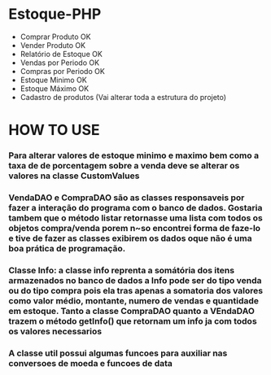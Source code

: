 # Estoque-PHP

 - Comprar Produto          OK   
 - Vender Produto           OK
 - Relatório de Estoque     OK
 - Vendas por Periodo       OK
 - Compras por Periodo      OK
 - Estoque Minimo           OK
 - Estoque Máximo           OK
 - Cadastro de produtos (Vai alterar toda a estrutura do projeto)


 # HOW TO USE
 ### Para alterar valores de estoque minimo e maximo bem como a taxa de de porcentagem sobre a venda deve se alterar os valores na classe CustomValues
 ### VendaDAO e CompraDAO são as classes responsaveis por fazer a interação do programa com o banco de dados. Gostaria tambem que o método listar retornasse uma lista com todos os objetos compra/venda porem n~so encontrei forma de faze-lo e tive de fazer as classes exibirem os dados oque não é uma boa prática de programação.
 ### Classe Info: a classe info reprenta a somátória dos itens armazenados no banco de dados a Info pode ser do tipo venda ou do tipo compra pois ela tras apenas a somatoria dos valores como valor médio, montante, numero de vendas e quantidade em estoque. Tanto a classe CompraDAO quanto a VEndaDAO trazem o método getInfo() que retornam um info ja com todos os valores necessarios
### A classe util possui algumas funcoes para auxiliar nas conversoes de moeda e funcoes de data